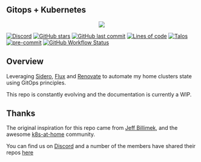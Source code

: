 ## Gitops + Kubernetes

<p align="center"><img src="https://i.imgur.com/p1RzXjQ.png"><br></p>

[![Discord](https://img.shields.io/discord/673534664354430999?color=7289da&label=DISCORD&style=for-the-badge)](https://discord.gg/sTMX7Vh "k8s at home Discord Community")
[![GitHub stars](https://img.shields.io/github/stars/rust84/k8s-gitops?color=green&style=for-the-badge)](https://github.com/rust84/k8s-gitops/stargazers "This repo star count")
[![GitHub last commit](https://img.shields.io/github/last-commit/rust84/k8s-gitops?color=purple&style=for-the-badge)](https://github.com/rust84/k8s-gitops/commits/main "Commit History")
[![Lines of code](https://img.shields.io/tokei/lines/github/rust84/k8s-gitops?style=for-the-badge)](https://github.com/rust84/k8s-gitops/graphs/contributors "Repo # lines of code")
[![Talos](https://img.shields.io/badge/OS-Talos-success?style=for-the-badge)](https://talos.dev "Talos OS")
[![pre-commit](https://img.shields.io/badge/pre--commit-enabled-brightgreen?logo=pre-commit&logoColor=white&style=for-the-badge)](https://github.com/pre-commit/pre-commit "Precommit status")
[![GitHub Workflow Status](https://img.shields.io/github/workflow/status/rust84/k8s-gitops/Schedule%20-%20Renovate?label=renovate&logo=renovatebot&style=for-the-badge)](https://github.com/onedr0p/home-ops/actions/workflows/schedule-renovate.yaml)

## Overview

Leveraging [Sidero](https://github.com/siderolabs/sidero), [Flux](https://toolkit.fluxcd.io/) and [Renovate](https://github.com/renovatebot/renovate) to automate my home clusters state using GitOps principles.

This repo is constantly evolving and the documentation is currently a WIP.

## Thanks

The original inspiration for this repo came from [Jeff Billimek](https://github.com/billimek), and the awesome [k8s-at-home](https://discord.gg/sTMX7Vh) community.

You can find us on [Discord](https://discord.gg/sTMX7Vh) and a number of the members have shared their repos [here](https://github.com/k8s-at-home/awesome-home-kubernetes)
